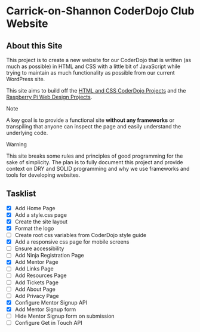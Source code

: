 # Carrick-on-Shannon CoderDojo Club Website

## About this Site

This project is to create a new website for our CoderDojo that is written (as much as possible) in HTML and CSS with a little bit of JavaScript while trying to maintain as much functionality as possible from our current WordPress site.

This site aims to build off the [HTML and CSS CoderDojo Projects](https://projects.raspberrypi.org/en/coderdojo) and the [Raspberry Pi Web Design Projects](https://projects.raspberrypi.org/en/collections/html_and_css).

> [!NOTE]
> A key goal is to provide a functional site **without any frameworks** or transpiling that anyone can inspect the page and easily understand the underlying code.

> [!WARNING]
> This site breaks some rules and principles of good programming for the sake of simplicity. The plan is to fully document this project and provide context on DRY and SOLID programming and why we use frameworks and tools for developing websites.

## Tasklist

- [x] Add Home Page
- [x] Add a style.css page
- [x] Create the site layout
- [x] Format the logo
- [ ] Create root css variables from CoderDojo style guide
- [x] Add a responsive css page for mobile screens
- [ ] Ensure accessibility
- [ ] Add Ninja Registration Page
- [x] Add Mentor Page
- [ ] Add Links Page
- [ ] Add Resources Page
- [ ] Add Tickets Page
- [ ] Add About Page
- [ ] Add Privacy Page
- [x] Configure Mentor Signup API
- [x] Add Mentor Signup form
- [ ] Hide Mentor Signup form on submission
- [ ] Configure Get in Touch API
